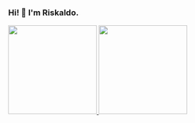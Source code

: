 ### Hi! 👋 I'm Riskaldo.

<!--
**riskaldolatif/riskaldolatif** is a ✨ _special_ ✨ repository because its `README.md` (this file) appears on your GitHub profile.

Here are some ideas to get you started:

- 🔭 I’m currently working on ...
- 🌱 I’m currently learning ...
- 👯 I’m looking to collaborate on ...
- 🤔 I’m looking for help with ...
- 💬 Ask me about ...
- 📫 How to reach me: ...
- 😄 Pronouns: ...
- ⚡ Fun fact: ...
-->

<p align="left">
<a href="https://github.com/riskaldolatif">
  <img height="180em" src="https://github-readme-stats-eight-theta.vercel.app/api?username=riskaldolatif&show_icons=true&theme=algolia&include_all_commits=true&count_private=true"/>
  <img height="180em" src="https://github-readme-stats-eight-theta.vercel.app/api/top-langs/?username=riskaldolatif&layout=compact&langs_count=8&theme=algolia"/>
</a>
</p>

